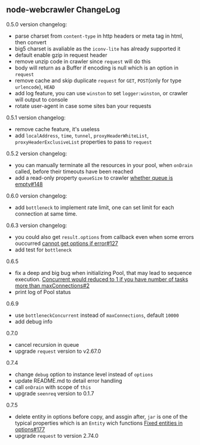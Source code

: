 node-webcrawler ChangeLog
-------------------------

0.5.0 version changelog:
 * parse charset from `content-type` in http headers or meta tag in html, then convert
 * big5 charset is avaliable as the `iconv-lite` has already supported it 
 * default enable gzip in request header
 * remove unzip code in crawler since `request` will do this
 * body will return as a Buffer if encoding is null which is an option in `request`
 * remove cache and skip duplicate `request` for `GET`, `POST`(only for type `urlencode`), `HEAD`
 * add log feature, you can use `winston` to set `logger:winston`, or crawler will output to console
 * rotate user-agent in case some sites ban your requests
 
0.5.1 version changelog:
 * remove cache feature, it's useless
 * add `localAddress`, `time`, `tunnel`, `proxyHeaderWhiteList`, `proxyHeaderExclusiveList` properties to pass to `request`

0.5.2 version changelog:
 * you can manually terminate all the resources in your pool, when `onDrain` called, before their timeouts have been reached
 * add a read-only property `queueSize` to crawler [whether queue is empty#148](https://github.com/bda-research/node-crawler/issues/148)
 
0.6.0 version changelog:
 * add `bottleneck` to implement rate limit, one can set limit for each connection at same time.
 
0.6.3 version changelog:
 * you could also get `result.options` from callback even when some errors ouccurred [cannot get options if error#127](https://github.com/bda-research/node-crawler/issues/127)
 * add test for `bottleneck`

0.6.5
 * fix a deep and big bug when initializing Pool, that may lead to sequence execution. [Concurrent would reduced to 1 if you have number of tasks more than maxConnections#2](https://github.com/bda-research/node-webcrawler/issues/2)
 * print log of Pool status

0.6.9
 * use `bottleneckConcurrent` instead of `maxConnections`, default `10000`
 * add debug info

0.7.0
 * cancel recursion in queue
 * upgrade `request` version to v2.67.0

0.7.4
 * change `debug` option to instance level instead of `options`
 * update README.md to detail error handling
 * call `onDrain` with scope of `this`
 * upgrade `seenreq` version to 0.1.7

0.7.5
 * delete entity in options before copy, and assgin after, `jar` is one of the typical properties which is an `Entity` wich functions [Fixed entities in options#177](https://github.com/bda-research/node-crawler/issues/177)
 * upgrade `request` to version 2.74.0
